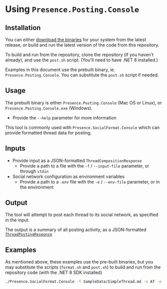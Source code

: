 # Using `Presence.Posting.Console`

## Installation

You can either [download the binaries](download-binaries.md) for your system from the latest release, or build and run the latest version of the code from this repository.

To build and run from the repository, clone the repository (if you haven't already), and use the `post.sh` script. (You'll need to have .NET 8 installed.)

Examples in this document use the prebuilt binary, ie. `Presence.Posting.Console`. You can substitute the `post.sh` script if needed.

## Usage

The prebuilt binary is either `Presence.Posting.Console` (Mac OS or Linux), or `Presence.Posting.Console.exe` (Windows).

- Provide the `--help` parameter for more information

This tool is commonly used with `Presence.SocialFormat.Console` which can provide formatted thread data for posting.

## Inputs

- Provide input as a JSON-formatted `ThreadCompositionResponse`
  - Provide a path to a file with the `-f` / `--input-file` parameter, or through `stdin`
- Social network configuration as environment variables
  - Provide a path to a `.env` file with the `-e` / `--env-file` parameter, or in the environment

## Output

The tool will attempt to post each thread to its social network, as specified in the input.

The output is a summary of all posting activity, as a JSON-formatted [`ThreadPostingResponse`](https://github.com/instantiator/presence/tree/main/Presence.Posting.Console/DTO/ThreadPostingResponse.cs)

## Examples

As mentioned above, these examples use the pre-built binaries, but you may substitute the scripts (`format.sh` and `post.sh`) to build and run from the repository code (with the .NET 8 SDK installed)

```bash
./Presence.SocialFormat.Console -f SampleData/SimpleThread.md -n AT -o JSON | ./Presence.Posting.Console -e .env.integration
```
